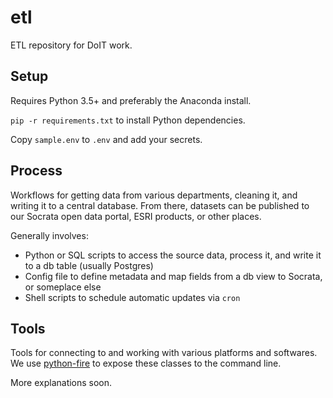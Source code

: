 # etl
ETL repository for DoIT work.

## Setup

Requires Python 3.5+ and preferably the Anaconda install.

`pip -r requirements.txt` to install Python dependencies.

Copy `sample.env` to `.env` and add your secrets.

## Process

Workflows for getting data from various departments, cleaning it, and writing it to a central database. From there, datasets can be published to our Socrata open data portal, ESRI products, or other places.

Generally involves:
- Python or SQL scripts to access the source data, process it, and write it to a db table (usually Postgres)
- Config file to define metadata and map fields from a db view to Socrata, or someplace else
- Shell scripts to schedule automatic updates via `cron`

## Tools

Tools for connecting to and working with various platforms and softwares. We use [python-fire](https://github.com/google/python-fire) to expose these classes to the command line.

More explanations soon.
